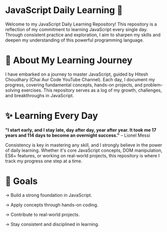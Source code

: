 # JavaScript Daily Learning 🚀
Welcome to my JavaScript Daily Learning Repository! This repository is a reflection of my commitment to learning JavaScript every single day. Through consistent practice and exploration, I aim to sharpen my skills and deepen my understanding of this powerful programming language.


# 📌 About My Learning Journey
I have embarked on a journey to master JavaScript, guided by Hitesh Choudhary (Chai Aur Code YouTube Channel). Each day, I document my progress, covering fundamental concepts, hands-on projects, and problem-solving exercises. This repository serves as a log of my growth, challenges, and breakthroughs in JavaScript.


# ✨ Learning Every Day
<p><b>"I start early, and I stay late, day after day, year after year. It took me 17 years and 114 days to become an overnight success."</b>  
– Lionel Messi </p>

Consistency is key in mastering any skill, and I strongly believe in the power of daily learning. Whether it's core JavaScript concepts, DOM manipulation, ES6+ features, or working on real-world projects, this repository is where I track my progress one step at a time.


# 🚀 Goals
-> Build a strong foundation in JavaScript.

-> Apply concepts through hands-on coding.

-> Contribute to real-world projects.

-> Stay consistent and disciplined in learning.
